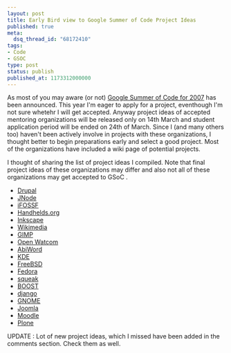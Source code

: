 ```yaml
---
layout: post
title: Early Bird view to Google Summer of Code Project Ideas
published: true
meta:
  dsq_thread_id: "68172410"
tags:
- Code
- GSOC
type: post
status: publish
published_at: 1173312000000
---
```

As most of you may aware (or not) <a href="http://code.google.com/soc">Google Summer of Code for 2007</a> has been announced. This year I'm eager to apply for a project, eventhough I'm not sure whetehr I will get accepted. Anyway project ideas of accepted mentoring organizations will be released only on 14th March and student application period will be ended on 24th of March. Since I (and many others too) haven't been actively involve in projects with these organizations, I thought better to begin preparations early and select a good project. Most of the organizations have included a wiki page of potential projects.

I thought of sharing the list of project ideas I compiled. Note that final project ideas of these organizations may differ and also not all of these organizations may get accepted to GSoC .
<ul>
	<li><a href="http://drupal.org/node/110704">Drupal</a></li>
	<li><a href="http://www.jnode.org/node/914">JNode</a></li>
	<li><a href="http://www.ifossf.org/soc2007_ideas">iFOSSF</a></li>
	<li><a href="http://www.handhelds.org/moin/moin.cgi/SummerOfCode#head-6a176af0e3541b91734625dec4f3b8292439dd1d">Handhelds.org</a></li>
	<li><a href="http://wiki.inkscape.org/wiki/index.php/Googles_Summer_Of_Code">Inkscape</a></li>
	<li><a href="http://meta.wikimedia.org/wiki/Proposals_for_new_projects">Wikimedia</a></li>
	<li><a href="http://wiki.gimp.org/gimp/SummerOfCode">GIMP</a></li>
	<li><a href="http://www.openwatcom.org/index.php/Google_Summer_of_Code_2007">Open Watcom</a></li>
	<li><a href="http://www.abisource.com/twiki/bin/view/Abiword/SummerOfCode2007">AbiWord</a></li>
	<li><a href="http://techbase.kde.org/Projects/SummerOfCode/Ideas2007">KDE
</a></li>
	<li><a href="http://www.freebsd.org/projects/ideas/index.html">FreeBSD</a></li>
	<li><a href="http://fedoraproject.org/wiki/FedoraBounties">Fedora</a></li>
	<li><a href="http://wiki.squeak.org/squeak/5936">squeak</a></li>
	<li><a href="http://www.crystalclearsoftware.com/cgi-bin/boost_wiki/wiki.pl?Google_Summer_Of_Code_2007">BOOST</a></li>
	<li><a href="http://code.djangoproject.com/wiki/SummerOfCode2007">django</a></li>
	<li><a href="http://live.gnome.org/SummerOfCode2007/Ideas">GNOME</a></li>
	<li><a href="http://forum.joomla.org/index.php/board,398.0.html">Joomla</a></li>
	<li><a href="http://docs.moodle.org/en/Student_projects">Moodle</a></li>
	<li><a href="http://plone.org/products/plone/releases/SoC-2007/?searchterm=summer%20of%20%20code">Plone</a></li>
</ul>
UPDATE : Lot of new project ideas, which I missed have been added in the comments section. Check them as well.
